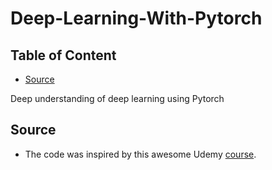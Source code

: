 # Deep-Learning-With-Pytorch

## Table of Content

- [Source](#source)

Deep understanding of deep learning using Pytorch

## Source

- The code was inspired by this awesome Udemy [course](https://www.udemy.com/course/deeplearning_x/learn/lecture/27844168#overview).
